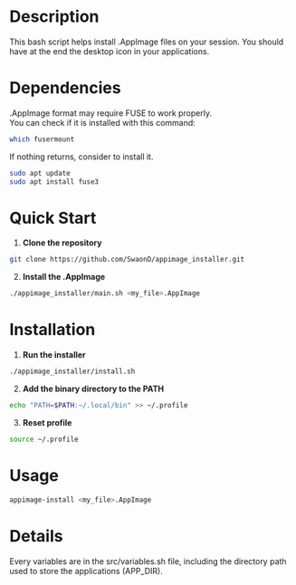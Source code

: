 # Description
This bash script helps install .AppImage files on your session.
You should have at the end the desktop icon in your applications.

# Dependencies
.AppImage format may require FUSE to work properly.<br>
You can check if it is installed with this command:<br>
```sh
which fusermount
```

If nothing returns, consider to install it.<br>
```sh
sudo apt update
sudo apt install fuse3
```

# Quick Start
1. **Clone the repository**
```sh
git clone https://github.com/SwaonD/appimage_installer.git
```
2. **Install the .AppImage**
```sh
./appimage_installer/main.sh <my_file>.AppImage
```

# Installation
1. **Run the installer**
```sh
./appimage_installer/install.sh
```
2. **Add the binary directory to the PATH**
```sh
echo "PATH=$PATH:~/.local/bin" >> ~/.profile
```
3. **Reset profile**
```sh
source ~/.profile
```

# Usage
```sh
appimage-install <my_file>.AppImage
```

# Details
Every variables are in the src/variables.sh file, including the directory path used to store the applications (APP_DIR).
